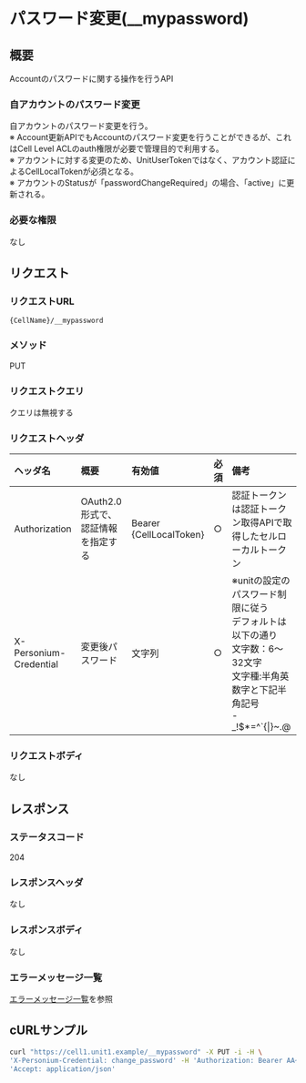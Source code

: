 # パスワード変更(\__mypassword)
## 概要
Accountのパスワードに関する操作を行うAPI
### 自アカウントのパスワード変更
自アカウントのパスワード変更を行う。  
※ Account更新APIでもAccountのパスワード変更を行うことができるが、これはCell Level ACLのauth権限が必要で管理目的で利用する。  
※ アカウントに対する変更のため、UnitUserTokenではなく、アカウント認証によるCellLocalTokenが必須となる。  
※ アカウントのStatusが「passwordChangeRequired」の場合、「active」に更新される。

### 必要な権限
なし

## リクエスト
### リクエストURL
```
{CellName}/__mypassword
```
### メソッド
PUT
### リクエストクエリ
クエリは無視する
### リクエストヘッダ
|ヘッダ名|概要|有効値|必須|備考|
|:--|:--|:--|:--|:--|
|Authorization|OAuth2.0形式で、認証情報を指定する|Bearer {CellLocalToken}|○|認証トークンは認証トークン取得APIで取得したセルローカルトークン|
|X-Personium-Credential|変更後パスワード|文字列|○|※unitの設定のパスワード制限に従う<br>デフォルトは以下の通り<br>文字数：6&#65374;32文字<br>文字種:半角英数字と下記半角記号<br>-_!$\*=^\`{&#124;}~.@|
### リクエストボディ
なし


## レスポンス
### ステータスコード
204
### レスポンスヘッダ
なし
### レスポンスボディ
なし
### エラーメッセージ一覧
[エラーメッセージ一覧](004_Error_Messages.md)を参照


## cURLサンプル
```sh
curl "https://cell1.unit1.example/__mypassword" -X PUT -i -H \
'X-Personium-Credential: change_password' -H 'Authorization: Bearer AA~4l...(省略)........auMhw' -H \
'Accept: application/json'
```
